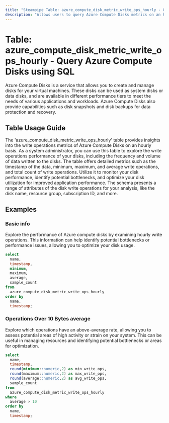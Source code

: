 ```yaml
---
title: "Steampipe Table: azure_compute_disk_metric_write_ops_hourly - Query Azure Compute Disks using SQL"
description: "Allows users to query Azure Compute Disks metrics on an hourly basis."
---
```


# Table: azure_compute_disk_metric_write_ops_hourly - Query Azure Compute Disks using SQL

Azure Compute Disks is a service that allows you to create and manage disks for your virtual machines. These disks can be used as system disks or data disks, and are available in different performance tiers to meet the needs of various applications and workloads. Azure Compute Disks also provide capabilities such as disk snapshots and disk backups for data protection and recovery.

## Table Usage Guide

The 'azure_compute_disk_metric_write_ops_hourly' table provides insights into the write operations metrics of Azure Compute Disks on an hourly basis. As a system administrator, you can use this table to explore the write operations performance of your disks, including the frequency and volume of data written to the disks. The table offers detailed metrics such as the timestamp of the data, minimum, maximum, and average write operations, and total count of write operations. Utilize it to monitor your disk performance, identify potential bottlenecks, and optimize your disk utilization for improved application performance. The schema presents a range of attributes of the disk write operations for your analysis, like the disk name, resource group, subscription ID, and more.

## Examples

### Basic info
Explore the performance of Azure compute disks by examining hourly write operations. This information can help identify potential bottlenecks or performance issues, allowing you to optimize your disk usage.

```sql
select
  name,
  timestamp,
  minimum,
  maximum,
  average,
  sample_count
from
  azure_compute_disk_metric_write_ops_hourly
order by
  name,
  timestamp;
```

### Operations Over 10 Bytes average
Explore which operations have an above-average rate, allowing you to assess potential areas of high activity or strain on your system. This can be useful in managing resources and identifying potential bottlenecks or areas for optimization.

```sql
select
  name,
  timestamp,
  round(minimum::numeric,2) as min_write_ops,
  round(maximum::numeric,2) as max_write_ops,
  round(average::numeric,2) as avg_write_ops,
  sample_count
from
  azure_compute_disk_metric_write_ops_hourly
where
  average > 10
order by
  name,
  timestamp;
```